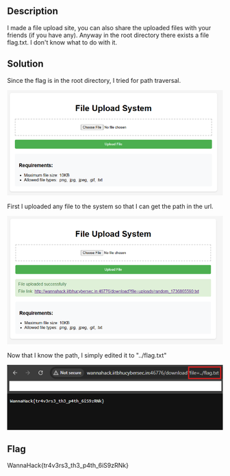 ## Description
I made a file upload site, you can also share the uploaded files with your friends (if you have any).
Anyway in the root directory there exists a file flag.txt. I don't know what to do with it.

## Solution
Since the flag is in the root directory, I tried for path traversal.

![Pasted image 20250114200837.png](./files/20250114200837.png)

First I uploaded any file to the system so that I can get the path in the url.

![Pasted image 20250114201010.png](./files/20250114201010.png)

Now that I know the path, I simply edited it to "../flag.txt"

![Pasted image 20250114201435.png](./files/20250114201435.png)

## Flag
WannaHack{tr4v3rs3_th3_p4th_6iS9zRNk}
